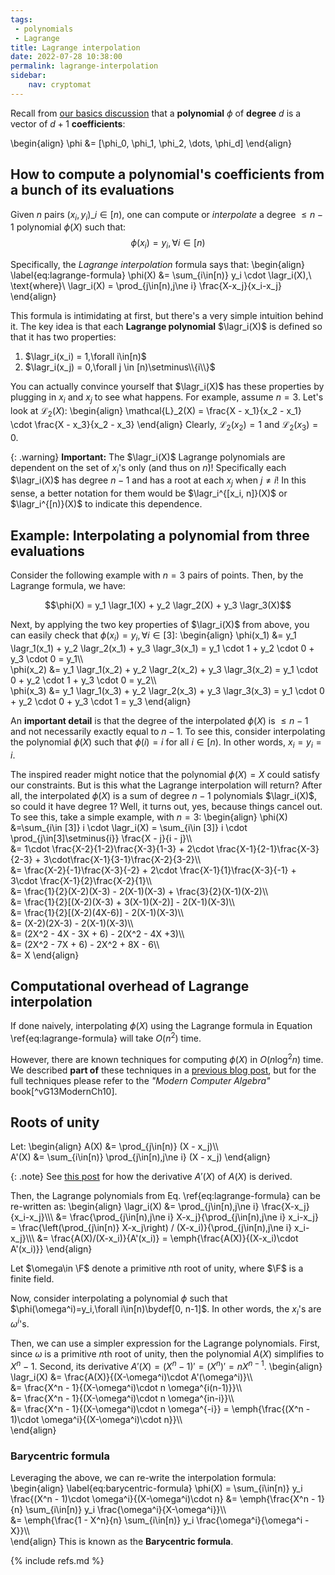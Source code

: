 ```yaml
---
tags: 
 - polynomials 
 - Lagrange
title: Lagrange interpolation
date: 2022-07-28 10:38:00
permalink: lagrange-interpolation
sidebar:
    nav: cryptomat
---
```


Recall from [our basics discussion](polynomials) that a **polynomial** $\phi$ of **degree** $d$ is a vector of $d+1$ **coefficients**:

\begin{align}
    \phi &= [\phi_0, \phi_1, \phi_2, \dots, \phi_d]
\end{align}

## How to compute a polynomial's coefficients from a bunch of its evaluations

Given $n$ pairs $(x_i, y_i)\_{i\in[n)}$, one can compute or _interpolate_ a degree $\le n-1$ polynomial $\phi(X)$ such that:
$$\phi(x_i)=y_i,\forall i\in[n)$$ 

Specifically, the _Lagrange interpolation_ formula says that:
\begin{align}
\label{eq:lagrange-formula}
\phi(X) &= \sum_{i\in[n)} y_i \cdot \lagr_i(X),\ \text{where}\ \lagr_i(X) = \prod_{j\in[n),j\ne i} \frac{X-x_j}{x_i-x_j} 
\end{align}

This formula is intimidating at first, but there's a very simple intuition behind it.
The key idea is that each **Lagrange polynomial** $\lagr_i(X)$ is defined so that it has two properties:

 1. $\lagr_i(x_i) = 1,\forall i\in[n)$ 
 2. $\lagr_i(x_j) = 0,\forall j \in [n)\setminus\\{i\\}$

You can actually convince yourself that $\lagr_i(X)$ has these properties by plugging in $x_i$ and $x_j$ to see what happens. For example, assume $n=3$. Let's look at $\mathcal{L}_2(X)$:
\begin{align}
\mathcal{L}_2(X) = \frac{X - x_1}{x_2 - x_1} \cdot \frac{X - x_3}{x_2 - x_3}
\end{align}
Clearly, $\mathcal{L}_2(x_2) = 1$ and $\mathcal{L}_2(x_3) = 0$.

{: .warning}
**Important:** The $\lagr_i(X)$ Lagrange polynomials are dependent on the set of $x_i$'s only (and thus on $n$)! Specifically each $\lagr_i(X)$ has degree $n-1$ and has a root at each $x_j$ when $j\ne i$!
In this sense, a better notation for them would be $\lagr_i^{[x_i, n]}(X)$ or $\lagr_i^{[n)}(X)$ to indicate this dependence.

## Example: Interpolating a polynomial from three evaluations

Consider the following example with $n=3$ pairs of points.
Then, by the Lagrange formula, we have:

$$\phi(X) = y_1 \lagr_1(X) + y_2 \lagr_2(X) + y_3 \lagr_3(X)$$

Next, by applying the two key properties of $\lagr_i(X)$ from above, you can easily check that $\phi(x_i) = y_i,\forall i\in[3]$:
\begin{align}
\phi(x_1) &=  y_1 \lagr_1(x_1) + y_2 \lagr_2(x_1) + y_3 \lagr_3(x_1) = y_1 \cdot 1 + y_2 \cdot 0 + y_3 \cdot 0 = y_1\\\\\
\phi(x_2) &=  y_1 \lagr_1(x_2) + y_2 \lagr_2(x_2) + y_3 \lagr_3(x_2) = y_1 \cdot 0 + y_2 \cdot 1 + y_3 \cdot 0 = y_2\\\\\
\phi(x_3) &=  y_1 \lagr_1(x_3) + y_2 \lagr_2(x_3) + y_3 \lagr_3(x_3) = y_1 \cdot 0 + y_2 \cdot 0 + y_3 \cdot 1 = y_3
\end{align}

An **important detail** is that the degree of the interpolated $\phi(X)$ is $\le n-1$ and not necessarily exactly equal to $n-1$.
To see this, consider interpolating the polynomial $\phi(X)$ such that $\phi(i) = i$ for all $i\in [n)$.
In other words, $x_i = y_i = i$.

The inspired reader might notice that the polynomial $\phi(X) = X$ could satisfy our constraints.
But is this what the Lagrange interpolation will return?
After all, the interpolated $\phi(X)$ is a sum of degree $n-1$ polynomials $\lagr_i(X)$, so could it have degree 1?
Well, it turns out, yes, because things cancel out.
To see this, take a simple example, with $n=3$:
\begin{align}
\phi(X) &=\sum_{i\in [3]} i \cdot \lagr_i(X) = \sum_{i\in [3]} i \cdot \prod_{j\in[3]\setminus\{i\}} \frac{X - j}{i - j}\\\\\
    &= 1\cdot \frac{X-2}{1-2}\frac{X-3}{1-3} + 2\cdot \frac{X-1}{2-1}\frac{X-3}{2-3} + 3\cdot\frac{X-1}{3-1}\frac{X-2}{3-2}\\\\\
    &= \frac{X-2}{-1}\frac{X-3}{-2} + 2\cdot \frac{X-1}{1}\frac{X-3}{-1} + 3\cdot \frac{X-1}{2}\frac{X-2}{1}\\\\\
    &= \frac{1}{2}(X-2)(X-3) - 2(X-1)(X-3) + \frac{3}{2}(X-1)(X-2)\\\\\
    &= \frac{1}{2}[(X-2)(X-3) + 3(X-1)(X-2)] - 2(X-1)(X-3)\\\\\
    &= \frac{1}{2}[(X-2)(4X-6)] - 2(X-1)(X-3)\\\\\
    &= (X-2)(2X-3) - 2(X-1)(X-3)\\\\\
    &= (2X^2 - 4X - 3X + 6) - 2(X^2 - 4X +3)\\\\\
    &= (2X^2 - 7X + 6) - 2X^2 + 8X - 6\\\\\
    &= X
\end{align}

## Computational overhead of Lagrange interpolation

If done naively, interpolating $\phi(X)$ using the Lagrange formula in Equation \ref{eq:lagrange-formula} will take $O(n^2)$ time.

However, there are known techniques for computing $\phi(X)$ in $O(n\log^2{n})$ time.
We described **part of** these techniques in a [previous blog post](/threshold-bls#our-quasilinear-time-bls-threshold-signature-aggregation), but for the full techniques please refer to the _"Modern Computer Algebra"_ book[^vG13ModernCh10].

## Roots of unity

Let:
\begin{align}
A(X) &= \prod_{j\in[n)} (X - x_j)\\\\\
A'(X) &= \sum_{i\in[n)} \prod_{j\in[n),j\ne i} (X - x_j)
\end{align}

{: .note}
See [this post](/threshold-bls#step-2-computing-all-denominators-leftrightarrow-evaluate-some-polynomial-at-t-points) for how the derivative $A'(X)$ of $A(X)$ is derived.

Then, the Lagrange polynomials from Eq. \ref{eq:lagrange-formula} can be re-written as:
\begin{align}
\lagr_i(X)
 &= \prod_{j\in[n),j\ne i} \frac{X-x_j}{x_i-x_j}\\\\\ 
 &= \frac{\prod_{j\in[n),j\ne i} X-x_j}{\prod_{j\in[n),j\ne i} x_i-x_j} 
  = \frac{\left(\prod_{j\in[n)} X-x_j\right) / (X-x_i)}{\prod_{j\in[n),j\ne i} x_i-x_j}\\\\\ 
 &= \frac{A(X)/(X-x_i)}{A'(x_i)}
  = \emph{\frac{A(X)}{(X-x_i)\cdot A'(x_i)}}
\end{align}

Let $\omega\in \F$ denote a primitive $n$th root of unity, where $\F$ is a finite field.

Now, consider interpolating a polynomial $\phi$ such that $\phi(\omega^i)=y_i,\forall i\in[n)\bydef[0, n-1]$.
In other words, the $x_i$'s are $\omega^i$'s.

Then, we can use a simpler expression for the Lagrange polynomials.
First, since $\omega$ is a primitive $n$th root of unity, then the polynomial $A(X)$ simplifies to $X^n - 1$.
Second, its derivative $A'(X) = (X^n - 1)' = (X^n)' = nX^{n-1}$.
\begin{align}
\lagr_i(X)
 &= \frac{A(X)}{(X-\omega^i)\cdot A'(\omega^i)}\\\\\
 &= \frac{X^n - 1}{(X-\omega^i)\cdot n \omega^{i(n-1)}}\\\\\
 &= \frac{X^n - 1}{(X-\omega^i)\cdot n \omega^{in-i}}\\\\\
 &= \frac{X^n - 1}{(X-\omega^i)\cdot n \omega^{-i}}
  = \emph{\frac{(X^n - 1)\cdot \omega^i}{(X-\omega^i)\cdot n}}\\\\\
\end{align}

### Barycentric formula

Leveraging the above, we can re-write the interpolation formula:
\begin{align}
\label{eq:barycentric-formula}
\phi(X)
     = \sum_{i\in[n)} y_i \frac{(X^n - 1)\cdot \omega^i}{(X-\omega^i)\cdot n}
     &= \emph{\frac{X^n - 1}{n} \sum_{i\in[n)} y_i \frac{\omega^i}{X-\omega^i}}\\\\\
     &= \emph{\frac{1 - X^n}{n} \sum_{i\in[n)} y_i \frac{\omega^i}{\omega^i - X}}\\\\\
\end{align}
This is known as the **Barycentric formula**.

{% include refs.md %}
